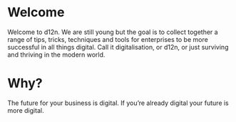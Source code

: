 # Welcome
Welcome to d12n. We are still young but the goal is to collect together a range of tips, tricks, techniques and tools for enterprises to be more successful in all things digital. Call it digitalisation, or d12n, or just surviving and thriving in the modern world.

# Why?
The future for your business is digital. If you’re already digital your future is more digital.